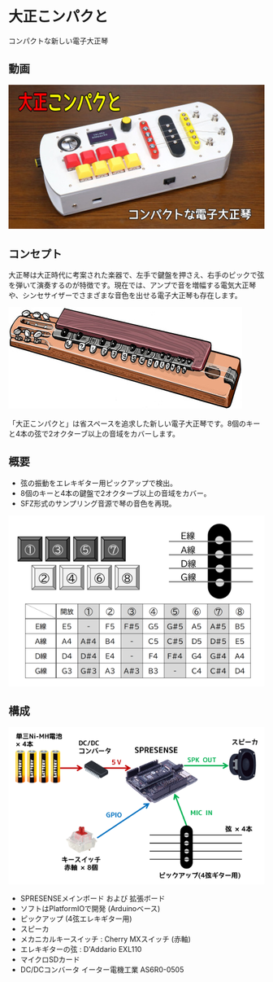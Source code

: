 # 大正こンパクと
コンパクトな新しい電子大正琴

## 動画
[![代替テキスト](image/thumb.jpg)](https://www.youtube.com/watch?v=B-H45Hiuvkg)

## コンセプト
大正琴は大正時代に考案された楽器で、左手で鍵盤を押さえ、右手のピックで弦を弾いて演奏するのが特徴です。現在では、アンプで音を増幅する電気大正琴や、シンセサイザーでさまざまな音色を出せる電子大正琴も存在します。

![大正琴](image/taishogoto_image.jpg)　

「大正こンパクと」は省スペースを追求した新しい電子大正琴です。8個のキーと4本の弦で2オクターブ以上の音域をカバーします。

## 概要
- 弦の振動をエレキギター用ピックアップで検出。
- 8個のキーと4本の鍵盤で2オクターブ以上の音域をカバー。
- SFZ形式のサンプリング音源で琴の音色を再現。

![音程表](image/key.png)

## 構成
![概略図](image/overview.png)
- SPRESENSEメインボード および 拡張ボード
- ソフトはPlatformIOで開発 (Arduinoベース)
- ピックアップ (4弦エレキギター用)
- スピーカ
- メカニカルキースイッチ : Cherry MXスイッチ (赤軸)
- エレキギターの弦 : D'Addario EXL110
- マイクロSDカード
- DC/DCコンバータ イーター電機工業 AS6R0-0505 

<!--
## 詳しい解説
[大正こンパクと (コンパクトな新しい電子大正琴) by lipoyang | elchika]()
-->